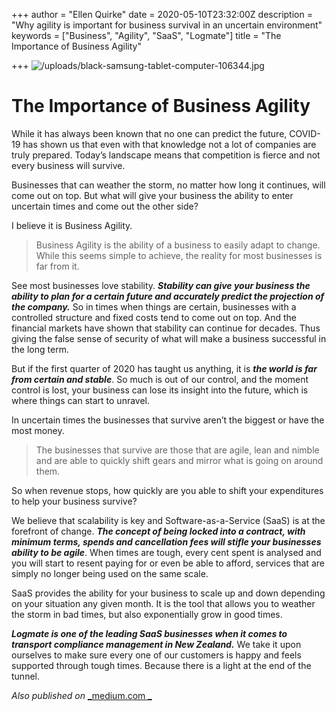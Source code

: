 +++
author = "Ellen Quirke"
date = 2020-05-10T23:32:00Z
description = "Why agility is important for business survival in an uncertain environment"
keywords = ["Business", "Agility", "SaaS", "Logmate"]
title = "The Importance of Business Agility"

+++
![/uploads/black-samsung-tablet-computer-106344.jpg](https://app.forestry.io/sites/s8ktgh9lkegk-a/body-media//uploads/black-samsung-tablet-computer-106344.jpg)

# The Importance of Business Agility

While it has always been known that no one can predict the future, COVID-19 has shown us that even with that knowledge not a lot of companies are truly prepared. Today’s landscape means that competition is fierce and not every business will survive.

Businesses that can weather the storm, no matter how long it continues, will come out on top. But what will give your business the ability to enter uncertain times and come out the other side?

I believe it is Business Agility.

> Business Agility is the ability of a business to easily adapt to change. While this seems simple to achieve, the reality for most businesses is far from it.

See most businesses love stability. **_Stability can give your business the ability to plan for a certain future and accurately predict the projection of the company._** So in times when things are certain, businesses with a controlled structure and fixed costs tend to come out on top. And the financial markets have shown that stability can continue for decades. Thus giving the false sense of security of what will make a business successful in the long term.

But if the first quarter of 2020 has taught us anything, it is **_the world is far from certain and stable_**. So much is out of our control, and the moment control is lost, your business can lose its insight into the future, which is where things can start to unravel.

In uncertain times the businesses that survive aren’t the biggest or have the most money.

> The businesses that survive are those that are agile, lean and nimble and are able to quickly shift gears and mirror what is going on around them.

So when revenue stops, how quickly are you able to shift your expenditures to help your business survive?

We believe that scalability is key and Software-as-a-Service (SaaS) is at the forefront of change. **_The concept of being locked into a contract, with minimum terms, spends and cancellation fees will stifle your businesses ability to be agile_**. When times are tough, every cent spent is analysed and you will start to resent paying for or even be able to afford, services that are simply no longer being used on the same scale.

SaaS provides the ability for your business to scale up and down depending on your situation any given month. It is the tool that allows you to weather the storm in bad times, but also exponentially grow in good times.

**_Logmate is one of the leading SaaS businesses when it comes to transport compliance management in New Zealand._** We take it upon ourselves to make sure every one of our customers is happy and feels supported through tough times. Because there is a light at the end of the tunnel.

_Also published on_ [_medium.com _](https://link.medium.com/Fy2n83RQp6)